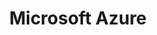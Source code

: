 ---
title: "Microsoft Azure"
linkTitle: "Azure"
weight: 1
description: >-
  The following guide in this section will walk you through how to project an Azure VM installed with SQL Server as an Azure Arc enabled server and Azure Arc enabled SQL. This guide, using Azure VM is designed for demo and testing purposes ONLY and is not supported.

  In each guide, you find a detailed, technical explanation of the mechanism and why it is not expected to project an Azure VM as an Azure Arc enabled server.
---
